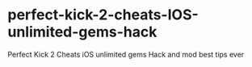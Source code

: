 # perfect-kick-2-cheats-IOS-unlimited-gems-hack
Perfect Kick 2 Cheats iOS unlimited gems Hack and mod best tips ever
